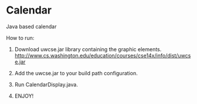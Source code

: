 # Calendar
Java based calendar

How to run:

1. Download uwcse.jar library containing the graphic elements. http://www.cs.washington.edu/education/courses/cse14x/info/dist/uwcse.jar

2. Add the uwcse.jar to your build path configuration.

3. Run CalendarDisplay.java.

4. ENJOY!
